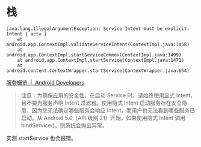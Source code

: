 # 栈
    java.lang.IllegalArgumentException: Service Intent must be explicit: Intent { act= }
        at android.app.ContextImpl.validateServiceIntent(ContextImpl.java:1458)
        at android.app.ContextImpl.startServiceCommon(ContextImpl.java:1499)
        at android.app.ContextImpl.startService(ContextImpl.java:1471)
        at android.content.ContextWrapper.startService(ContextWrapper.java:654)
        
[服务概览  |  Android Developers](https://developer.android.google.cn/guide/components/services#ExtendingIntentService)        
> 注意：为确保应用的安全性，在启动 Service 时，请始终使用显式 Intent，且不要为服务声明 Intent 过滤器。使用隐式 Intent 启动服务存在安全隐患，因为您无法确定哪些服务会响应 Intent，而用户也无法看到哪些服务已启动。从 Android 5.0（API 级别 21）开始，如果使用隐式 Intent 调用 bindService()，则系统会抛出异常。

实测 startService 也会报错。